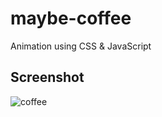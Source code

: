 # maybe-coffee

Animation using CSS &amp; JavaScript


## Screenshot

![coffee](https://user-images.githubusercontent.com/71552773/206434448-32a04880-44f9-403c-bc54-249664c02940.PNG)
